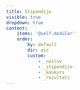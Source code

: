 ```yaml
---
title: Stipendije
visible: true
dropdown: true
content:
    items: '@self.modular'
    order:
        by: default
        dir: asc
        custom:
            - _naslov
            - _stipendije
            - _konkurs
            - _rezultati
---
```

